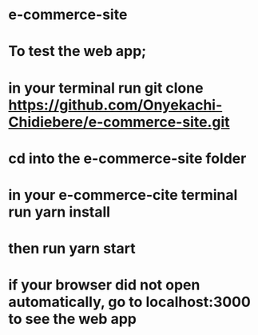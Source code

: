 # e-commerce-site
# To test the web app;
# in your terminal run git clone https://github.com/Onyekachi-Chidiebere/e-commerce-site.git
# cd into the e-commerce-site folder
# in your e-commerce-cite terminal run yarn install
# then run yarn start
# if your browser did not open automatically, go to localhost:3000 to see the web app